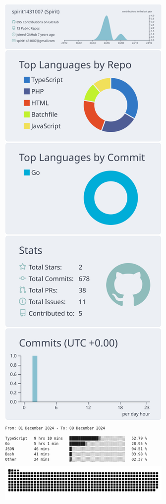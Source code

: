 [![](https://raw.githubusercontent.com/spirit1431007/spirit1431007/master/profile-summary-card-output/nord_bright/0-profile-details.svg)](https://git.io/spiritx)
[![](https://raw.githubusercontent.com/spirit1431007/spirit1431007/master/profile-summary-card-output/nord_bright/1-repos-per-language.svg)](https://git.io/spiritx) [![](https://raw.githubusercontent.com/spirit1431007/spirit1431007/master/profile-summary-card-output/nord_bright/2-most-commit-language.svg)](https://git.io/spiritx)
[![](https://raw.githubusercontent.com/spirit1431007/spirit1431007/master/profile-summary-card-output/nord_bright/3-stats.svg)](https://git.io/spiritx) [![](https://raw.githubusercontent.com/spirit1431007/spirit1431007/master/profile-summary-card-output/nord_bright/4-productive-time.svg)](https://git.io/spiritx)

<!--START_SECTION:waka-->

```txt
From: 01 December 2024 - To: 08 December 2024

TypeScript   9 hrs 10 mins   █████████████▒░░░░░░░░░░░   52.79 %
Go           5 hrs 1 min     ███████▒░░░░░░░░░░░░░░░░░   28.95 %
JSON         46 mins         █░░░░░░░░░░░░░░░░░░░░░░░░   04.51 %
Bash         41 mins         █░░░░░░░░░░░░░░░░░░░░░░░░   03.98 %
Other        24 mins         ▓░░░░░░░░░░░░░░░░░░░░░░░░   02.37 %
```

<!--END_SECTION:waka-->

![contribution](https://github.com/spirit1431007/spirit1431007/blob/output/github-contribution-grid-snake.svg)
